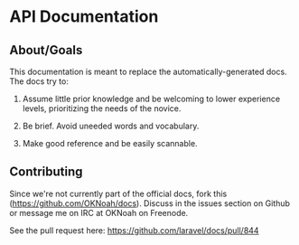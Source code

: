 # API Documentation

## About/Goals

This documentation is meant to replace the automatically-generated docs. The docs try to:

1. Assume little prior knowledge and be welcoming to lower experience levels, prioritizing the needs of the novice.

2. Be brief. Avoid uneeded words and vocabulary.

3. Make good reference and be easily scannable.

## Contributing

Since we're not currently part of the official docs, fork this (https://github.com/OKNoah/docs). Discuss in the issues section on Github or message me on IRC at OKNoah on Freenode.

See the pull request here: https://github.com/laravel/docs/pull/844
